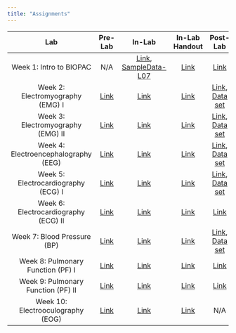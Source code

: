 ```yaml
---
title: "Assignments"
---
```


| Lab | Pre-Lab | In-Lab | In-Lab Handout | Post-Lab |
| :---: | :---: | :---: | :---: | :---: |
| Week 1: Intro to BIOPAC | N/A | [Link](inlabs/week_1_BIOPAC.pdf), [SampleData-L07](data/SampleData-L07) | [Link](inlabs/week_1_BIOPAC_assignment.pdf) | [Link](postlabs/week_1_BIOPAC.pdf) |
| Week 2: Electromyography (EMG) I | [Link](prelabs/week_2_EMG_I.pdf) | [Link](inlabs/week_2_EMG_I.pdf) | [Link](inlabs/week_2_EMG_I_assignment.pdf) | [Link](postlabs/week_2_EMG_I.pdf), [Data set](data/week_2_EMG_I.csv) |
| Week 3: Electromyography (EMG) II | [Link](prelabs/week_3_EMG_II.pdf) | [Link](inlabs/week_3_EMG_II.pdf) | [Link](inlabs/week_3_EMG_II_assignment.pdf) | [Link](postlabs/week_3_EMG_II.pdf), [Data set](data/week_3_EMG_II.csv)  |
| Week 4: Electroencephalography (EEG) | [Link](prelabs/week_4_EEG.pdf) | [Link](inlabs/week_4_EEG.pdf) | [Link](inlabs/week_4_EEG_assignment.pdf) | [Link](postlabs/week_4_EEG.pdf), [Data set](data/week_4_EEG.csv)  |
| Week 5: Electrocardiography (ECG) I | [Link](prelabs/week_5_ECG_I.pdf) | [Link](inlabs/week_5_ECG_I.pdf) | [Link](inlabs/week_5_ECG_I_assignment.pdf) | [Link](postlabs/week_5_ECG_I.pdf), [Data set](data/week_5_ECG_I.csv)  |
| Week 6: Electrocardiography (ECG) II | [Link](prelabs/week_6_ECG_II.pdf) | [Link](inlabs/week_6_ECG_II.pdf) | [Link](inlabs/week_6_ECG_II_assignment.pdf) | [Link](postlabs/week_6_ECG_II.pdf) |
| Week 7: Blood Pressure (BP) | [Link](prelabs/week_7_BP.pdf) | [Link](inlabs/week_7_BP.pdf) | [Link](inlabs/week_7_BP_assignment.pdf) | [Link](postlabs/week_7_BP.pdf), [Data set](data/week_7_BP.csv) |
| Week 8: Pulmonary Function (PF) I | [Link](prelabs/week_8_PF_I.pdf) | [Link](inlabs/week_8_PF_I.pdf) | [Link](inlabs/week_8_PF_I_assignment.pdf) | [Link](postlabs/week_8_PF_I.pdf) |
| Week 9: Pulmonary Function (PF) II | [Link](prelabs/week_9_PF_II.pdf) | [Link](inlabs/week_9_PF_II.pdf) | [Link](inlabs/week_9_PF_II_assignment.pdf) | [Link](postlabs/week_9_PF_II.pdf) |
| Week 10: Electrooculography (EOG) | [Link](prelabs/week_10_EOG.pdf) | [Link](inlabs/week_10_EOG.pdf) | [Link](inlabs/week_10_EOG_assignment.pdf) | N/A |
